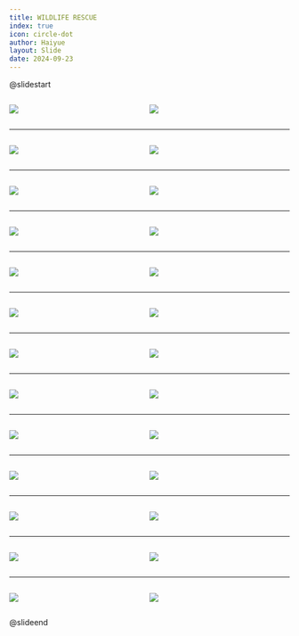 ```yaml
---
title: WILDLIFE RESCUE
index: true
icon: circle-dot
author: Haiyue
layout: Slide
date: 2024-09-23
---
```

 
@slidestart

<div style="display:flex">
<div style="flex:1">

![](https://raw.githubusercontent.com/yclord/reading/refs/heads/master/english/Level-U/WILDLIFE%20RESCUE/001.webp)
</div>
<div style="flex:1">

![](https://raw.githubusercontent.com/yclord/reading/refs/heads/master/english/Level-U/WILDLIFE%20RESCUE/002.webp)
</div>
</div>

---

<div style="display:flex">
<div style="flex:1">

![](https://raw.githubusercontent.com/yclord/reading/refs/heads/master/english/Level-U/WILDLIFE%20RESCUE/003.webp)
</div>
<div style="flex:1">

![](https://raw.githubusercontent.com/yclord/reading/refs/heads/master/english/Level-U/WILDLIFE%20RESCUE/004.webp)
</div>
</div>

---

<div style="display:flex">
<div style="flex:1">

![](https://raw.githubusercontent.com/yclord/reading/refs/heads/master/english/Level-U/WILDLIFE%20RESCUE/005.webp)
</div>
<div style="flex:1">

![](https://raw.githubusercontent.com/yclord/reading/refs/heads/master/english/Level-U/WILDLIFE%20RESCUE/006.webp)
</div>
</div>

---

<div style="display:flex">
<div style="flex:1">

![](https://raw.githubusercontent.com/yclord/reading/refs/heads/master/english/Level-U/WILDLIFE%20RESCUE/007.webp)
</div>
<div style="flex:1">

![](https://raw.githubusercontent.com/yclord/reading/refs/heads/master/english/Level-U/WILDLIFE%20RESCUE/008.webp)
</div>
</div>

---

<div style="display:flex">
<div style="flex:1">

![](https://raw.githubusercontent.com/yclord/reading/refs/heads/master/english/Level-U/WILDLIFE%20RESCUE/009.webp)
</div>
<div style="flex:1">

![](https://raw.githubusercontent.com/yclord/reading/refs/heads/master/english/Level-U/WILDLIFE%20RESCUE/010.webp)
</div>
</div>

---

<div style="display:flex">
<div style="flex:1">

![](https://raw.githubusercontent.com/yclord/reading/refs/heads/master/english/Level-U/WILDLIFE%20RESCUE/011.webp)
</div>
<div style="flex:1">

![](https://raw.githubusercontent.com/yclord/reading/refs/heads/master/english/Level-U/WILDLIFE%20RESCUE/012.webp)
</div>
</div>

---

<div style="display:flex">
<div style="flex:1">

![](https://raw.githubusercontent.com/yclord/reading/refs/heads/master/english/Level-U/WILDLIFE%20RESCUE/013.webp)
</div>
<div style="flex:1">

![](https://raw.githubusercontent.com/yclord/reading/refs/heads/master/english/Level-U/WILDLIFE%20RESCUE/014.webp)
</div>
</div>

---

<div style="display:flex">
<div style="flex:1">

![](https://raw.githubusercontent.com/yclord/reading/refs/heads/master/english/Level-U/WILDLIFE%20RESCUE/015.webp)
</div>
<div style="flex:1">

![](https://raw.githubusercontent.com/yclord/reading/refs/heads/master/english/Level-U/WILDLIFE%20RESCUE/016.webp)
</div>
</div>

---

<div style="display:flex">
<div style="flex:1">

![](https://raw.githubusercontent.com/yclord/reading/refs/heads/master/english/Level-U/WILDLIFE%20RESCUE/017.webp)
</div>
<div style="flex:1">

![](https://raw.githubusercontent.com/yclord/reading/refs/heads/master/english/Level-U/WILDLIFE%20RESCUE/018.webp)
</div>
</div>

---

<div style="display:flex">
<div style="flex:1">

![](https://raw.githubusercontent.com/yclord/reading/refs/heads/master/english/Level-U/WILDLIFE%20RESCUE/019.webp)
</div>
<div style="flex:1">

![](https://raw.githubusercontent.com/yclord/reading/refs/heads/master/english/Level-U/WILDLIFE%20RESCUE/020.webp)
</div>
</div>

---

<div style="display:flex">
<div style="flex:1">

![](https://raw.githubusercontent.com/yclord/reading/refs/heads/master/english/Level-U/WILDLIFE%20RESCUE/021.webp)
</div>
<div style="flex:1">

![](https://raw.githubusercontent.com/yclord/reading/refs/heads/master/english/Level-U/WILDLIFE%20RESCUE/022.webp)
</div>
</div>

---

<div style="display:flex">
<div style="flex:1">

![](https://raw.githubusercontent.com/yclord/reading/refs/heads/master/english/Level-U/WILDLIFE%20RESCUE/023.webp)
</div>
<div style="flex:1">

![](https://raw.githubusercontent.com/yclord/reading/refs/heads/master/english/Level-U/WILDLIFE%20RESCUE/024.webp)
</div>
</div>

---

<div style="display:flex">
<div style="flex:1">

![](https://raw.githubusercontent.com/yclord/reading/refs/heads/master/english/Level-U/WILDLIFE%20RESCUE/025.webp)
</div>
<div style="flex:1">

![](https://raw.githubusercontent.com/yclord/reading/refs/heads/master/english/Level-U/WILDLIFE%20RESCUE/026.webp)
</div>
</div>

@slideend